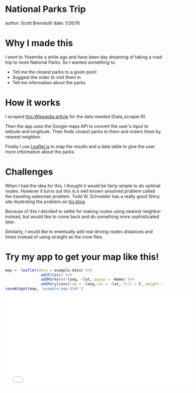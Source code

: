 National Parks Trip
========================================================
author: Scott Brenstuhl
date: 1/26/16

Why I made this
========================================================

I went to Yosemite a while ago and have been day dreaming
of taking a road trip to more National Parks. So I wanted 
something to:

- Tell me the closest parks to a given point
- Suggest the order to visit them in
- Tell me information about the parks

How it works
========================================================
I scraped <a href =https://en.wikipedia.org/wiki/List_of_national_parks_of_the_United_States>this Wikipedia article</a> for the data needed (Data_scraper.R).

Then the app uses the Google maps API to convert the user's 
input to latitude and longitude. Then finds closest parks
to them and orders them by nearest neighbor.

Finally I use <a href = https://rstudio.github.io/leaflet/>Leaflet.js</a> to map the results and a data table to give the user more information about the parks.

Challenges 
========================================================
When I had the idea for this, I thought it would be fairly simple to
do optimal routes. However it turns out this is a well known unsolved 
problem called the traveling salesman problem. Todd W. Schneider has a really 
good Shiny site illustrating the problem on <a href = http://toddwschneider.com/posts/traveling-salesman-with-simulated-annealing-r-and-shiny/> his blog</a>. 

Because of this I decided to settle for making routes using nearest neighbor
instead, but would like to come back and do something more sophisticated later.

Similarly, I would like to eventually add real driving routes distances and
times instead of using straight as the crow flies. 

Try my app to get your map like this!
========================================================


```r
map <- leaflet(data = example.data) %>%
                addTiles() %>%
                addMarkers(~long, ~lat, popup = ~Name) %>%
                addPolylines(lng = ~long,lat = ~lat, fill = F, weight = 2, color = "#000000")
saveWidget(map, 'example_map.html')
```
<div align="center">
    <iframe  title="My Map" width="600" height="300" src=example_map.html frameborder="0" allowfullscreen></iframe>
</div>
